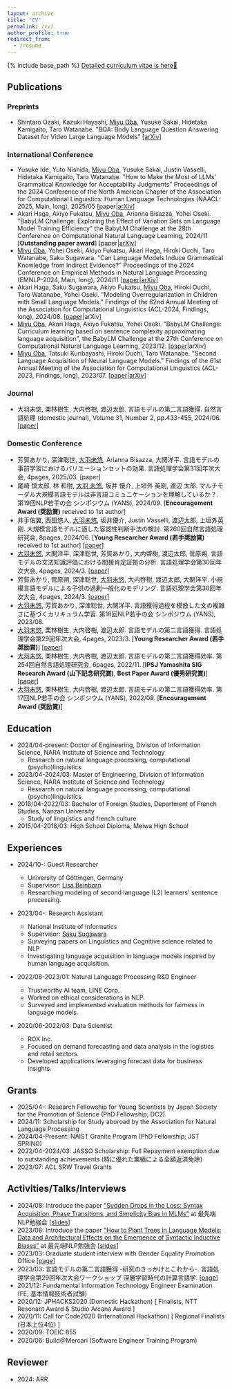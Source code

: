 ```yaml
---
layout: archive
title: "CV"
permalink: /cv/
author_profile: true
redirect_from:
  - /resume
---
```


{% include base_path %}
[Detailed curriculum vitae is here📄](https://docs.google.com/document/d/115ZlcvwP1xPHFDiRQSWOl2K1vKwX3DEo7miXUOsTQpw/edit?usp=sharing)

## Publications
### Preprints
* Shintaro Ozaki, Kazuki Hayashi, <u>Miyu Oba</u>, Yusuke Sakai, Hidetaka Kamigaito, Taro Watanabe. "BQA: Body Language Question Answering Dataset for Video Large Language Models" \[[arXiv](https://arxiv.org/abs/2410.13206)\]

### International Conference
* Yusuke Ide, Yuto Nishida, <u>Miyu Oba</u>, Yusuke Sakai, Justin Vasselli, Hidetaka Kamigaito, Taro Watanabe. "How to Make the Most of LLMs' Grammatical Knowledge for Acceptability Judgments" Proceedings of the 2024 Conference of the North American Chapter of the Association for Computational Linguistics: Human Language Technologies (NAACL-2025, Main, long), 2025/05 \[paper|[arXiv](https://arxiv.org/abs/2408.09639)\]
* Akari Haga, Akiyo Fukatsu, <u>Miyu Oba</u>, Arianna Bisazza, Yohei Oseki. "BabyLM Challenge: Exploring the Effect of Variation Sets on Language Model Training Efficiency" the BabyLM Challenge at the 28th Conference on Computational Natural Language Learning, 2024/11 \[<b>Outstanding paper award</b>\] \[paper\|[arXiv](https://arxiv.org/abs/2411.09587)\]
* <u>Miyu Oba</u>, Yohei Oseki, Akiyo Fukatsu, Akari Haga, Hiroki Ouchi, Taro Watanabe, Saku Sugawara. "Can Language Models Induce Grammatical Knowledge from Indirect Evidence?" Proceedings of the 2024 Conference on Empirical Methods in Natural Language Processing (EMNLP-2024, Main, long), 2024/11  \[[paper](https://aclanthology.org/2024.emnlp-main.1146/)\|[arXiv](https://arxiv.org/abs/2410.06022)\]
* Akari Haga, Saku Sugawara, Akiyo Fukatsu, <u>Miyu Oba</u>, Hiroki Ouchi, Taro Watanabe, Yohei Oseki. "Modeling Overregularization in Children with Small Language Models." Findings of the 62nd Annual Meeting of the Association for Computational Linguistics (ACL-2024, Findings, long), 2024/08. \[[paper](https://aclanthology.org/2024.findings-acl.865/)\|arXiv\]
* <u>Miyu Oba</u>, Akari Haga, Akiyo Fukatsu, Yohei Oseki. "BabyLM Challenge: Curriculum learning based on sentence complexity approximating language acquisition", the BabyLM Challenge at the 27th Conference on Computational Natural Language Learning, 2023/12. \[[paper](https://aclanthology.org/2023.conll-babylm.25/)\|arXiv\]
* <u>Miyu Oba</u>, Tatsuki Kuribayashi, Hiroki Ouchi, Taro Watanabe. "Second Language Acquisition of Neural Language Models." Findings of the 61st Annual Meeting of the Association for Computational Linguistics (ACL-2023, Findings, long), 2023/07. \[[paper](https://aclanthology.org/2023.findings-acl.856/)\|[arXiv](https://arxiv.org/abs/2306.02920)\]

### Journal
* 大羽未悠, 栗林樹生, 大内啓樹, 渡辺太郎. 言語モデルの第二言語獲得. 自然言語処理 (domestic journal), Volume 31, Number 2, pp.433-455,  2024/06. \[[paper](https://doi.org/10.5715/jnlp.31.433)\]


### Domestic Conference
* 芳賀あかり, 深津聡世, <u>大羽未悠</u>, Arianna Bisazza, 大関洋平. 言語モデルの事前学習におけるバリエーションセットの効果. 言語処理学会第31回年次大会, 4pages, 2025/03. \[paper\]
* 尾崎 慎太郎, 林 和樹, <u>大羽 未悠</u>, 坂井 優介, 上垣外 英剛, 渡辺 太郎. マルチモーダル大規模言語モデルは非言語コミュニケーションを理解しているか？. 第19回NLP若手の会 シンポジウム (YANS), 2024/09. \[<b>Encouragement Award (奨励賞)</b> received to 1st author\]
* 井手佑翼, 西田悠人, <u>大羽未悠</u>, 坂井優介, Justin Vasselli, 渡辺太郎, 上垣外英剛. 大規模言語モデルに適した容認性判断手法の検討. 第260回自然言語処理研究会, 8pages, 2024/06. \[<b>Young Researcher Award (若手奨励賞)</b> received to 1st author\] \[[paper](http://id.nii.ac.jp/1001/00234977/)\]
* <u>大羽未悠</u>, 大関洋平, 深津聡世, 芳賀あかり, 大内啓樹, 渡辺太郎, 菅原朔. 言語モデルの文法知識評価における間接肯定証拠の分析. 言語処理学会第30回年次大会, 4pages, 2024/3. \[[paper](https://www.anlp.jp/proceedings/annual_meeting/2024/pdf_dir/E10-5.pdf)\]
* 芳賀あかり, 菅原朔, 深津聡世, <u>大羽未悠</u>, 大内啓樹, 渡辺太郎, 大関洋平. 小規模言語モデルによる子供の過剰一般化のモデリング. 言語処理学会第30回年次大会, 4pages, 2024/3. \[[paper](https://www.anlp.jp/proceedings/annual_meeting/2024/pdf_dir/E9-1.pdf)\]
* <u>大羽未悠</u>, 芳賀あかり, 深津聡世, 大関洋平. 言語獲得過程を模倣した文の複雑さに基づくカリキュラム学習. 第18回NLP若手の会 シンポジウム (YANS), 2023/08.
* <u>大羽未悠</u>, 栗林樹生, 大内啓樹, 渡辺太郎. 言語モデルの第二言語獲得. 言語処理学会第29回年次大会, 4pages, 2023/3. \[<b>Young Researcher Award (若手奨励賞)</b>\] \[[paper](https://www.anlp.jp/proceedings/annual_meeting/2023/pdf_dir/D3-1.pdf)\]
* <u>大羽未悠</u>, 栗林樹生, 大内啓樹, 渡辺太郎. 言語モデルの第二言語獲得効率. 第254回自然言語処理研究会, 6pages, 2022/11. \[<b>IPSJ Yamashita SIG Research Award (山下記念研究賞)</b>, <b>Best Paper Award (優秀研究賞)</b>\] \[[paper](http://id.nii.ac.jp/1001/00222493/)\]
* <u>大羽未悠</u>, 栗林樹生, 大内啓樹, 渡辺太郎. 言語モデルの第二言語獲得効率. 第17回NLP若手の会 シンポジウム (YANS), 2022/08. \[<b>Encouragement Award (奨励賞)</b>\]

## Education
* 2024/04-present: Doctor of Engineering, Division of Information Science, NARA Institute of Science and Technology
  * Research on natural language processing, computational (psycho)linguistics
* 2023/04-2024/03: Master of Engineering, Division of Information Science, NARA Institute of Science and Technology
  * Research on natural language processing, computational (psycho)linguistics
* 2018/04-2022/03: Bachelor of Foreign Studies, Department of French Studies, Nanzan University
  * Study of linguistics and french culture
* 2015/04-2018/03: High School Diploma, Meiwa High School

## Experiences
* 2024/10-: Guest Researcher
  * University of Göttingen, Germany
  * Supervisor: [Lisa Beinborn](https://beinborn.eu/)
  * Researching modeling of second language (L2) learners' sentence processing.

* 2023/04-: Research Assistant
  * National Institute of Informatics
  * Supervisor: [Saku Sugawara](https://penzant.net/)
  * Surveying papers on Linguistics and Cognitive science related to NLP
  * Investigating language acquisition in language models inspired by human language acquisition.

* 2022/08-2023/01: Natural Language Processing R&D Engineer
  * Trustworthy AI team, LINE Corp.
  * Worked on ethical considerations in NLP.
  * Surveyed and implemented evaluation methods for fairness in language models.

* 2020/06-2022/03: Data Scientist
  * ROX Inc.
  * Focused on demand forecasting and data analysis in the logistics and retail sectors.
  * Developed applications leveraging forecast data for business insights.

## Grants
* 2025/04-: Research Fellowship for Young Scientists by Japan Society for the Promotion of Science (PhD Fellowship; DC2)
* 2024/11: Scholarship for Study aboroad by the Association for Natural Language Processing
* 2024/04-Present: NAIST Granite Program (PhD Fellowship; JST SPRING)
* 2022/04-2024/03: JASSO Scholarship: Full Repayment exemption due to outstanding achievements (特に優れた業績による全額返済免除)
* 2023/07: ACL SRW Travel Grants
  
## Activities/Talks/Interviews
* 2024/08: Introduce the paper ["Sudden Drops in the Loss: Syntax Acquisition, Phase Transitions, and Simplicity Bias in MLMs"](https://openreview.net/forum?id=MO5PiKHELW) at 最先端NLP勉強会 \[[slides](https://speakerdeck.com/miyuoba/zui-xian-duan-nlpmian-qiang-hui-2024)\]
* 2023/08: Introduce the paper ["How to Plant Trees in Language Models: Data and Architectural Effects on the Emergence of Syntactic Inductive Biases"](https://aclanthology.org/2023.acl-long.629/) at 最先端NLP勉強会 \[[slides](https://speakerdeck.com/miyuoba/zui-xian-duan-nlpmian-qiang-hui-2023/)\]
* 2023/03: Graduate student interview with Gender Equality Promotion Office \[[page](http://www.naist.jp/gender/contents/message/student_interview/minority_01_en.html)\]
* 2023/03: 言語モデルの第二言語獲得 -研究のきっかけとこれから-. 言語処理学会第29回年次大会ワークショップ 深層学習時代の計算言語学. \[[page](http://clml.ism.ac.jp/~daichi/workshop/2023-deepcl/)\]
* 2021/12: Fundamental Information Technology Engineer Examination (FE; 基本情報技術者試験)
* 2020/12: JPHACKS2020 (Domestic Hackathon) \[ Finalists, NTT Resonant Award & Studio Arcana Award \]
* 2020/11: Call for Code2020 (International Hackathon) \[ Regional Finalists (日本上位4位) \]
* 2020/09: TOEIC 855
* 2020/06: Build＠Mercari (Software Engineer Training Program)

## Reviewer
* 2024: ARR